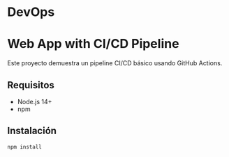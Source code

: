 # DevOps

# Web App with CI/CD Pipeline

Este proyecto demuestra un pipeline CI/CD básico usando GitHub Actions.

## Requisitos
- Node.js 14+
- npm

## Instalación
```bash
npm install